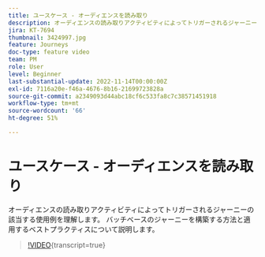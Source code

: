 ```yaml
---
title: ユースケース - オーディエンスを読み取り
description: オーディエンスの読み取りアクティビティによってトリガーされるジャーニーの該当する使用例を理解します。 バッチベースのジャーニーを構築する方法と適用するベストプラクティスについて説明します。
jira: KT-7694
thumbnail: 3424997.jpg
feature: Journeys
doc-type: feature video
team: PM
role: User
level: Beginner
last-substantial-update: 2022-11-14T00:00:00Z
exl-id: 7116a20e-f46a-4676-8b16-21699723828a
source-git-commit: a2349093d44abc18cf6c533fa8c7c38571451918
workflow-type: tm+mt
source-wordcount: '66'
ht-degree: 51%

---
```


# ユースケース - オーディエンスを読み取り

オーディエンスの読み取りアクティビティによってトリガーされるジャーニーの該当する使用例を理解します。 バッチベースのジャーニーを構築する方法と適用するベストプラクティスについて説明します。

>[!VIDEO](https://video.tv.adobe.com/v/3424997?quality=12&learn=on){transcript=true}
